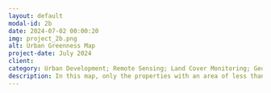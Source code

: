 ```yaml
---
layout: default
modal-id: 2b
date: 2024-07-02 00:00:20
img: project_2b.png
alt: Urban Greenness Map
project-date: July 2024
client: 
category: Urban Development; Remote Sensing; Land Cover Monitoring; Geospatial Analysis
description: In this map, only the properties with an area of less than 2000 square metres were compared. Patterns of higher and lower greenness are evident. High-resolution imagery and ground truth inspection can be used to develop and test hypotheses regarding the observed patterns. This information can be invaluable for planning and monitoring purposes.
---
```


